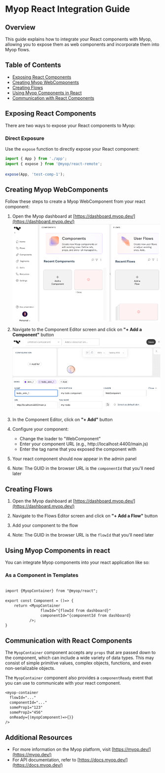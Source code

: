 # Myop React Integration Guide

## Overview

This guide explains how to integrate your React components with Myop, allowing you to expose them as web components and incorporate them into Myop flows.

## Table of Contents

- [Exposing React Components](#exposing-react-components)
- [Creating Myop WebComponents](#creating-myop-webcomponents)
- [Creating Flows](#creating-flows)
- [Using Myop Components in React](#using-myop-components-in-react)
- [Communication with React Components](#communication-with-react-components)

## Exposing React Components

There are two ways to expose your React components to Myop:

### Direct Exposure

Use the `expose` function to directly expose your React component:

```typescript
import { App } from './app';
import { expose } from '@myop/react-remote';

expose(App, 'test-comp-1');
```

## Creating Myop WebComponents

Follow these steps to create a Myop WebComponent from your react component:

1. Open the Myop dashboard at [https://dashboard.myop.dev/](https://dashboard.myop.dev/) <br>
   <img src="docs/images/admin-dashboard.png" alt="Add Component Button" width="500"><br>

2. Navigate to the Component Editor screen and click on **"+ Add a Component"** button <br>
   <img src="docs/images/component-editor.png" alt="Add Component Button" width="500"><br>

3. In the Component Editor, click on **"+ Add"** button

4. Configure your component:

   - Change the loader to "WebComponent"
   - Enter your component URL (e.g., http://localhost:4400/main.js)
   - Enter the tag name that you exposed the component with

5. Your react component should now appear in the admin panel

6. Note: The GUID in the browser URL is the `componentId` that you'll need later

## Creating Flows

1. Open the Myop dashboard at [https://dashboard.myop.dev/](https://dashboard.myop.dev/)

2. Navigate to the Flows Editor screen and click on **"+ Add a Flow"** button

3. Add your component to the flow

4. Note: The GUID in the browser URL is the `flowId` that you'll need later

## Using Myop Components in react

You can integrate Myop components into your react application like so:

### As a Component in Templates

```tsx

import {MyopContainer} from "@myop/react";

export const Component = ()=> {
    return <MyopContainer 
                flowId="{flowId from dashboard}"
                componentId="{componentId from dashboard}
           />;
}
```

## Communication with React Components

The `MyopContainer` component accepts any `props` that are passed down to the component, which can include a wide variety of data types. This may consist of simple primitive values, complex objects, functions, and even non-serializable objects.

The `MyopContainer` component also provides a `componentReady` event that you can use to communicate with your react component.

```tsx
<myop-container
  flowId="..."
  componentId="..."
  someProp1="123"
  someProp2="456"
  onReady={(myopComponent)=>{}}
/>
```

## Additional Resources

- For more information on the Myop platform, visit [https://myop.dev/](https://myop.dev/)
- For API documentation, refer to [https://docs.myop.dev/](https://docs.myop.dev/)
